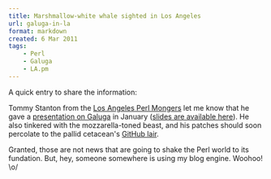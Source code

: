 ```yaml
---
title: Marshmallow-white whale sighted in Los Angeles
url: galuga-in-la
format: markdown
created: 6 Mar 2011
tags:
    - Perl
    - Galuga
    - LA.pm
---
```


A quick entry to share the information:

Tommy Stanton from the [Los Angeles Perl Mongers][1]
let me know that he gave 
a [presentation on Galuga][2] in January ([slides are
available here][3]).  He also tinkered with the mozzarella-toned beast, 
and his patches should soon percolate to the pallid cetacean's [GitHub lair][4].

Granted, those are not news that are going to shake the Perl world to its fundation. But, hey,
someone somewhere is using my blog engine. Woohoo! \o/

[1]: http://losangeles.pm.org/
[2]: http://mail.pm.org/pipermail/losangeles-pm/2011-January/002104.html
[3]: http://tommystanton.com/presentations/20110119-Perl_powered_blogging_software_Angerwhale_to_Galuga/
[4]: http://github.com/yanick/Galuga
